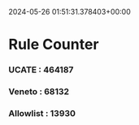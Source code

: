 2024-05-26 01:51:31.378403+00:00
# Rule Counter 
 ### UCATE : 464187

 ### Veneto : 68132

 ### Allowlist : 13930